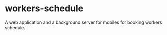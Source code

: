 # workers-schedule
A web application and a background server for mobiles for booking workers schedule.
